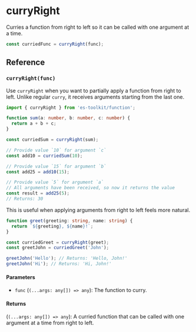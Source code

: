 # curryRight

Curries a function from right to left so it can be called with one argument at a time.

```typescript
const curriedFunc = curryRight(func);
```

## Reference

### `curryRight(func)`

Use `curryRight` when you want to partially apply a function from right to left. Unlike regular `curry`, it receives arguments starting from the last one.

```typescript
import { curryRight } from 'es-toolkit/function';

function sum(a: number, b: number, c: number) {
  return a + b + c;
}

const curriedSum = curryRight(sum);

// Provide value `10` for argument `c`
const add10 = curriedSum(10);

// Provide value `15` for argument `b`
const add25 = add10(15);

// Provide value `5` for argument `a`
// All arguments have been received, so now it returns the value
const result = add25(5);
// Returns: 30
```

This is useful when applying arguments from right to left feels more natural.

```typescript
function greet(greeting: string, name: string) {
  return `${greeting}, ${name}!`;
}

const curriedGreet = curryRight(greet);
const greetJohn = curriedGreet('John');

greetJohn('Hello'); // Returns: 'Hello, John!'
greetJohn('Hi'); // Returns: 'Hi, John!'
```

#### Parameters

- `func` (`(...args: any[]) => any`): The function to curry.

#### Returns

(`(...args: any[]) => any`): A curried function that can be called with one argument at a time from right to left.
